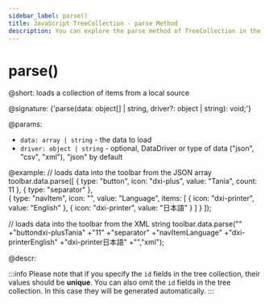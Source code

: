 ```yaml
---
sidebar_label: parse()
title: JavaScript TreeCollection - parse Method 
description: You can explore the parse method of TreeCollection in the documentation of the DHTMLX JavaScript UI library. Browse developer guides and API reference, try out code examples and live demos, and download a free 30-day evaluation version of DHTMLX Suite.
---
```


# parse()

@short: loads a collection of items from a local source

@signature: {'parse(data: object[] | string, driver?: object | string): void;'}

@params:
- `data: array | string` - the data to load
- `driver: object | string` - optional, DataDriver or type of data ("json", "csv", "xml"), "json" by default

@example:
// loads data into the toolbar from the JSON array
toolbar.data.parse([
    {
        type: "button",
        icon: "dxi-plus",
        value: "Tania",
        count: 11
    },
    {
        type: "separator"
    },            
    {
        type: "navItem",
        icon: "",
        value: "Language",
        items: [
            {
                icon: "dxi-printer",
                value: "English"
            },
            {
                icon: "dxi-printer",
                value: "日本語"
            }
        ]
    }
]);

// loads data into the toolbar from the XML string
toolbar.data.parse("<root>"
    +"<item><type>button</type><icon>dxi-plus</icon><value>Tania</value>"
    +"<count>11</count></item>"
    +"<item><type>separator</type></item>"
    +"<item><type>navItem</type><value>Language</value><items>"
    +"<item><icon>dxi-printer</icon><value>English</value></item>"
    +"<item><icon>dxi-printer</icon><value>日本語</value></item>"
    +"</root>","xml");


@descr:

:::info
Please note that if you specify the `id` fields in the tree collection, their values should be **unique**. You can also omit the `id` fields in the tree collection. In this case they will be generated automatically.
:::